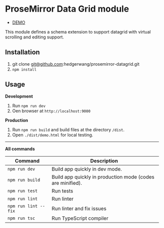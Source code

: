 # ProseMirror Data Grid module

- [DEMO](https://hedgerwang.github.io/prosemirror-datagrid/dist/demo.html)

This module defines a schema extension to support datagrid with virtual scrolling and editing support.

## Installation

1. git clone git@github.com:hedgerwang/prosemirror-datagrid.git
2. `npm install`

## Usage

**Development**

1. Run `npm run dev`
2. Oen browser at `http://localhost:9000`

**Production**

1. Run `npm run build` and build files at the directory `/dist`.
2. Open `./dist/demo.html` for local testing.

---

**All commands**

| Command              | Description                                                |
| -------------------- | ---------------------------------------------------------- |
| `npm run dev`        | Build app quickly in dev mode.                             |
| `npm run build`      | Build app quickly in production mode (codes are minified). |
| `npm run test`       | Run tests                                                  |
| `npm run lint`       | Run linter                                                 |
| `npm run lint --fix` | Run linter and fix issues                                  |
| `npm run tsc`        | Run TypeScript compiler                                    |
